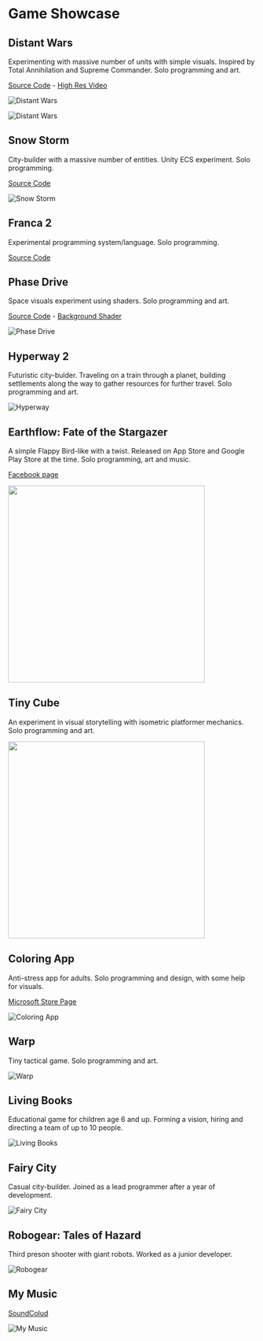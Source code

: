 # Game Showcase
## Distant Wars
Experimenting with massive number of units with simple visuals. Inspired by Total Annihilation and Supreme Commander. Solo programming and art.

[Source Code](https://github.com/dmitry-egorov/distant_wars) - [High Res Video](https://github.com/dmitry-egorov/game_showcase/blob/main/massive/1.mov)

![Distant Wars](https://github.com/dmitry-egorov/game_showcase/blob/main/massive/massive1.png)

![Distant Wars](https://github.com/dmitry-egorov/game_showcase/blob/main/massive/massive.gif)

## Snow Storm
City-builder with a massive number of entities. Unity ECS experiment. Solo programming.

[Source Code](https://github.com/dmitry-egorov/snow_storm_ecs)

![Snow Storm](https://github.com/dmitry-egorov/game_showcase/blob/main/snow_storm/gif_animation_002.gif)

## Franca 2
Experimental programming system/language. Solo programming.

[Source Code](https://github.com/dmitry-egorov/franca2)

## Phase Drive
Space visuals experiment using shaders. Solo programming and art.

[Source Code](https://github.com/dmitry-egorov/phase_drive) - [Background Shader](https://www.shadertoy.com/view/wsSGR1)

![Phase Drive](https://github.com/dmitry-egorov/game_showcase/blob/main/phase_drive/ark_one.gif)

## Hyperway 2
Futuristic city-bulder. Traveling on a train through a planet, building settlements along the way to gather resources for further travel. Solo programming and art.

![Hyperway](https://github.com/dmitry-egorov/game_showcase/blob/main/hyperway/hyperway1.png)

## Earthflow: Fate of the Stargazer
A simple Flappy Bird-like with a twist. Released on App Store and Google Play Store at the time. Solo programming, art and music.

[Facebook page](https://www.facebook.com/earthflowstargazer)

<img src="https://github.com/dmitry-egorov/game_showcase/blob/main/earthflow/20280314_105896726761478_1609440456278557738_o.png" width="400" />

## Tiny Cube
An experiment in visual storytelling with isometric platformer mechanics. Solo programming and art.

<img src="https://github.com/dmitry-egorov/game_showcase/blob/main/cubic/photo_2023-10-14_21-32-44.jpg" width="400" />

## Coloring App
Anti-stress app for adults. Solo programming and design, with some help for visuals.

[Microsoft Store Page](https://apps.microsoft.com/detail/9PKTR891Z0XG)

![Coloring App](https://github.com/dmitry-egorov/game_showcase/blob/main/coloring/coloring.png)

## Warp
Tiny tactical game. Solo programming and art.

![Warp](https://github.com/dmitry-egorov/game_showcase/blob/main/isometric_warp/screen_1334x750_2017-09-22_15-32-12.png)

## Living Books
Educational game for children age 6 and up. Forming a vision, hiring and directing a team of up to 10 people.

![Living Books](https://github.com/dmitry-egorov/game_showcase/blob/main/living_books/living_book.png)

## Fairy City
Casual city-builder. Joined as a lead programmer after a year of development.

![Fairy City](https://github.com/dmitry-egorov/game_showcase/blob/main/fairy_city/Screenshot%202023-09-14%20141916.png)

## Robogear: Tales of Hazard
Third preson shooter with giant robots. Worked as a junior developer.

![Robogear](https://github.com/dmitry-egorov/game_showcase/blob/main/robogear/robogear.jpg)

## My Music
[SoundColud](https://soundcloud.com/dima_lanski)

![My Music](https://github.com/dmitry-egorov/game_showcase/blob/main/faze.jpg)
